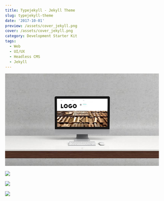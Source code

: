 ```yaml
---
title: Typejekyll - Jekyll Theme
slug: typejekyll-theme
date: '2017-10-01'
preview: /assets/cover_jekyll.png
cover: /assets/cover_jekyll.png
category: Development Starter Kit
tags:
  - Web
  - UI/UX
  - Headless CMS
  - Jekyll
---
```


![](/assets/typejekyll_00.jpg)

![](/assets/typejekyll_01.jpg)

![](/assets/typejekyll_02.jpg)

![](/assets/typejekyll_03.jpg)

